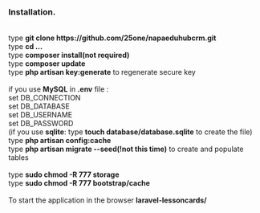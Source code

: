 <h3>Installation.</h3>
<br>type <b>git clone https://github.com/25one/napaeduhubcrm.git</b> 
<br>type <b>cd ...</b>
<br>type <b>composer install(not required)</b>
<br>type <b>composer update</b>
<br>type <b>php artisan key:generate</b> to regenerate secure key
<br>
<br>if you use <b>MySQL</b> in <b>.env</b> file :
<br>    set DB_CONNECTION
<br>    set DB_DATABASE
<br>    set DB_USERNAME
<br>    set DB_PASSWORD
<br>
(if you use <b>sqlite</b>: type <b>touch database/database.sqlite</b> to create the file)
<br>type <b>php artisan config:cache</b>   
<br>type <b>php artisan migrate --seed(!not this time)</b> to create and populate tables
<br>
<br>type <b>sudo chmod -R 777 storage</b>
<br>type <b>sudo chmod -R 777 bootstrap/cache</b>
<br>
<br>To start the application in the browser <b>laravel-lessoncards/</b>